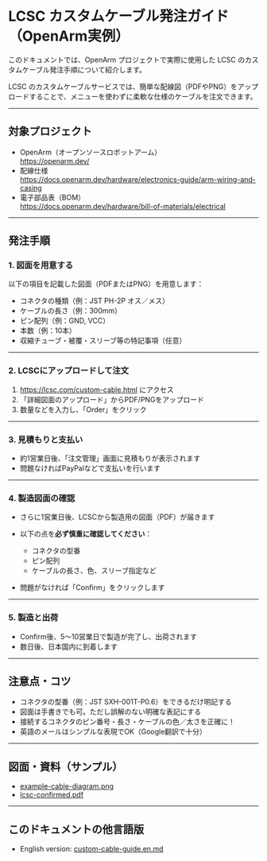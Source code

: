 # LCSC カスタムケーブル発注ガイド（OpenArm実例）

このドキュメントでは、OpenArm プロジェクトで実際に使用した LCSC のカスタムケーブル発注手順について紹介します。

LCSC のカスタムケーブルサービスでは、簡単な配線図（PDFやPNG）をアップロードすることで、メニューを使わずに柔軟な仕様のケーブルを注文できます。

---

## 対象プロジェクト

- OpenArm（オープンソースロボットアーム）  
  https://openarm.dev/
- 配線仕様  
  https://docs.openarm.dev/hardware/electronics-guide/arm-wiring-and-casing
- 電子部品表（BOM）  
  https://docs.openarm.dev/hardware/bill-of-materials/electrical

---

## 発注手順

### 1. 図面を用意する

以下の項目を記載した図面（PDFまたはPNG）を用意します：

- コネクタの種類（例：JST PH-2P オス／メス）
- ケーブルの長さ（例：300mm）
- ピン配列（例：GND, VCC）
- 本数（例：10本）
- 収縮チューブ・被覆・スリーブ等の特記事項（任意）

---

### 2. LCSCにアップロードして注文

1. https://lcsc.com/custom-cable.html にアクセス
2. 「詳細図面のアップロード」からPDF/PNGをアップロード
3. 数量などを入力し、「Order」をクリック

---

### 3. 見積もりと支払い

- 約1営業日後、「注文管理」画面に見積もりが表示されます
- 問題なければPayPalなどで支払いを行います

---

### 4. 製造図面の確認

- さらに1営業日後、LCSCから製造用の図面（PDF）が届きます
- 以下の点を**必ず慎重に確認してください**：
  - コネクタの型番
  - ピン配列
  - ケーブルの長さ、色、スリーブ指定など

- 問題がなければ「Confirm」をクリックします

---

### 5. 製造と出荷

- Confirm後、5〜10営業日で製造が完了し、出荷されます
- 数日後、日本国内に到着します

---

## 注意点・コツ

- コネクタの型番（例：JST SXH-001T-P0.6）をできるだけ明記する  
- 図面は手書きでも可。ただし誤解のない明確な表記にする  
- 接続するコネクタのピン番号・長さ・ケーブルの色／太さを正確に！
- 英語のメールはシンプルな表現でOK（Google翻訳で十分）

---

## 図面・資料（サンプル）

- [example-cable-diagram.png](./example-cable-diagram.png)
- [lcsc-confirmed.pdf](./lcsc-confirmed.pdf)

---

## このドキュメントの他言語版

- English version: [custom-cable-guide.en.md](./custom-cable-guide.en.md)
